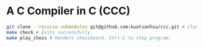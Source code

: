 # A C Compiler in C (CCC)

```sh
git clone --recurse-submodules git@github.com:kuotsanhsu/ccc.git # Clones wiki.
make check # Exits successfully.
make play_chess # Renders chessboard. Ctrl-C to stop program.
```
